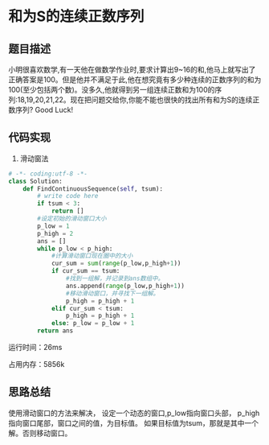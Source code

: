 #  和为S的连续正数序列


## 题目描述


小明很喜欢数学,有一天他在做数学作业时,要求计算出9~16的和,他马上就写出了正确答案是100。但是他并不满足于此,他在想究竟有多少种连续的正数序列的和为100(至少包括两个数)。没多久,他就得到另一组连续正数和为100的序列:18,19,20,21,22。现在把问题交给你,你能不能也很快的找出所有和为S的连续正数序列? Good Luck!



## 代码实现

1. 滑动窗法
```python
# -*- coding:utf-8 -*-
class Solution:
    def FindContinuousSequence(self, tsum):
        # write code here
        if tsum < 3: 
            return [] 
        #设定初始的滑动窗口大小 
        p_low = 1 
        p_high = 2 
        ans = [] 
        while p_low < p_high: 
            #计算滑动窗口现在圈中的大小 
            cur_sum = sum(range(p_low,p_high+1)) 
            if cur_sum == tsum: 
                #找到一组解，并记录到ans数组中。 
                ans.append(range(p_low,p_high+1)) 
                #移动滑动窗口，并寻找下一组解。
                p_high = p_high + 1 
            elif cur_sum < tsum: 
                p_high = p_high + 1 
            else: p_low = p_low + 1 
        return ans
```
运行时间：26ms

占用内存：5856k




## 思路总结

使用滑动窗口的方法来解决，
设定一个动态的窗口,p_low指向窗口头部，
p_high指向窗口尾部，窗口之间的值，为目标值。
如果目标值为tsum，那就是其中一个解。否则移动窗口。